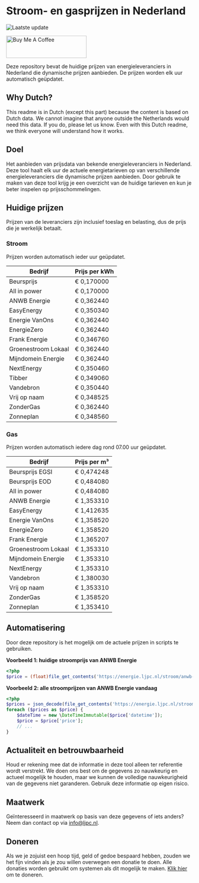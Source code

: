 # Stroom- en gasprijzen in Nederland

![Laatste update](https://img.shields.io/badge/laatste%20update-2025--01--22%2013%3A00%20CET-brightgreen)

<a href="https://www.buymeacoffee.com/Lars-" target="_blank"><img src="https://cdn.buymeacoffee.com/buttons/v2/default-orange.png" alt="Buy Me A Coffee" height="60" style="height: 60px !important;width: 217px !important;" ></a>

Deze repository bevat de huidige prijzen van energieleveranciers in Nederland die dynamische prijzen aanbieden. De prijzen worden elk uur automatisch geüpdatet.

## Why Dutch?

This readme is in Dutch (except this part) because the content is based on Dutch data. We cannot imagine that anyone outside the Netherlands would need this data. If you do, please let us know. Even with this Dutch readme, we think
everyone will understand how it works.

## Doel

Het aanbieden van prijsdata van bekende energieleveranciers in Nederland. Deze tool haalt elk uur de actuele energietarieven op van verschillende energieleveranciers die dynamische prijzen aanbieden. Door gebruik te maken van deze tool
krijg je een overzicht van de huidige tarieven en kun je beter inspelen op prijsschommelingen.

## Huidige prijzen

Prijzen van de leveranciers zijn inclusief toeslag en belasting, dus de prijs die je werkelijk betaalt.

### Stroom

Prijzen worden automatisch ieder uur geüpdatet.

 Bedrijf | Prijs per kWh 
---------|---------------
Beursprijs | € 0,170000
All in power | € 0,170000
ANWB Energie | € 0,362440
EasyEnergy | € 0,350340
Energie VanOns | € 0,362440
EnergieZero | € 0,362440
Frank Energie | € 0,346760
Groenestroom Lokaal | € 0,362440
Mijndomein Energie | € 0,362440
NextEnergy | € 0,350460
Tibber | € 0,349060
Vandebron | € 0,350440
Vrij op naam | € 0,348525
ZonderGas | € 0,362440
Zonneplan | € 0,348560


### Gas

Prijzen worden automatisch iedere dag rond 07.00 uur geüpdatet.

 Bedrijf | Prijs per m³ 
---------|--------------
Beursprijs EGSI | € 0,474248
Beursprijs EOD | € 0,484080
All in power | € 0,484080
ANWB Energie | € 1,353310
EasyEnergy | € 1,412635
Energie VanOns | € 1,358520
EnergieZero | € 1,358520
Frank Energie | € 1,365207
Groenestroom Lokaal | € 1,353310
Mijndomein Energie | € 1,353310
NextEnergy | € 1,353310
Vandebron | € 1,380030
Vrij op naam | € 1,353310
ZonderGas | € 1,358520
Zonneplan | € 1,353410


## Automatisering

Door deze repository is het mogelijk om de actuele prijzen in scripts te gebruiken.

**Voorbeeld 1: huidige stroomprijs van ANWB Energie**

```php
<?php
$price = (float)file_get_contents('https://energie.ljpc.nl/stroom/anwb-energie-nu.txt');

```

**Voorbeeld 2: alle stroomprijzen van ANWB Energie vandaag**

```php
<?php
$prices = json_decode(file_get_contents('https://energie.ljpc.nl/stroom/all-in-power-vandaag.json'),true);
foreach ($prices as $price) {
    $dateTime = new \DateTimeImmutable($price['datetime']);
    $price = $price['price'];
    // ...
}
```

## Actualiteit en betrouwbaarheid

Houd er rekening mee dat de informatie in deze tool alleen ter referentie wordt verstrekt. We doen ons best om de gegevens zo nauwkeurig en actueel mogelijk te houden, maar we kunnen de volledige nauwkeurigheid van de gegevens niet
garanderen. Gebruik deze informatie op eigen risico.

## Maatwerk

Geïnteresseerd in maatwerk op basis van deze gegevens of iets anders? Neem dan contact op
via [info@ljpc.nl](mailto:info@ljpc.nl?subject=Energie%20prijzen).

## Doneren

Als we je zojuist een hoop tijd, geld of gedoe bespaard hebben, zouden we het fijn vinden als je zou willen overwegen een
donatie te doen. Alle donaties worden gebruikt om systemen als dit mogelijk te
maken. [Klik hier](https://www.buymeacoffee.com/Lars-) om te doneren.
